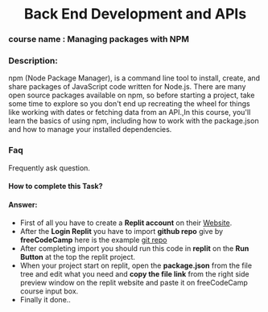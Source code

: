 # <center>Back End Development and APIs</center>
### course name : Managing packages with NPM
### **Description:** 
npm (Node Package Manager), is a command line tool to install, create, and share packages of JavaScript code written for Node.js. There are many open source packages available on npm, so before starting a project, take some time to explore so you don't end up recreating the wheel for things like working with dates or fetching data from an API.,In this course, you'll learn the basics of using npm, including how to work with the package.json and how to manage your installed dependencies.


### Faq
Frequently ask question.
#### How to complete this Task?
#### Answer:
- First of all you have to create a **Replit account** on their [Website](https://replit.com/).
- After the **Login Replit** you have to import **github repo** give by **freeCodeCamp** here is the example [git repo](https://github.com/freeCodeCamp/boilerplate-npm/)
- After completing import you should run this code in **replit** on the **Run Button** at the top the replit project.
- When your project start on replit, open the **package.json** from the file tree and edit what you need and **copy the file link** from the right side preview window on the replit website and paste it on freeCodeCamp course input box.
- Finally it done.. 
